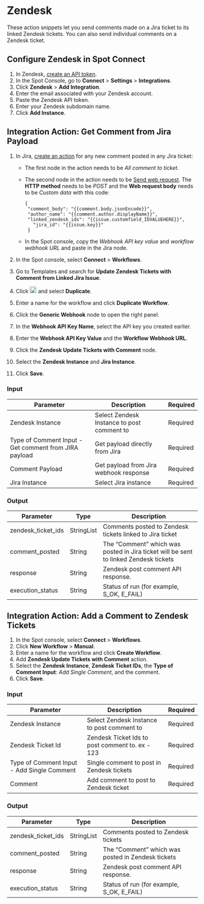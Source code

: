 # Zendesk

These action snippets let you send comments made on a Jira ticket to its linked Zendesk tickets. You can also send individual comments on a Zendesk ticket.

## Configure Zendesk in Spot Connect

1. In Zendesk, [create an API token](https://developer.zendesk.com/api-reference/introduction/security-and-auth/#api-token).
2. In the Spot Console, go to **Connect** > **Settings** > **Integrations**.
3. Click **Zendesk** > **Add Integration**.
4. Enter the email associated with your Zendesk account.
5. Paste the Zendesk API token.
6. Enter your Zendesk subdomain name.
7. Click **Add Instance**.

## Integration Action: Get Comment from Jira Payload

1. In Jira, [create an action](https://support.atlassian.com/cloud-automation/docs/create-and-edit-jira-automation-rules/) for any new comment posted in any Jira ticket:
    * The first node in the action needs to be <i>All comment to ticket</i>.
    * The second node in the action needs to be [Send web request](https://support.atlassian.com/cloud-automation/docs/jira-automation-actions/#Send-web-request). The <b>HTTP method</b> needs to be <i>POST</i> and the <b>Web request body</b> needs to be <i>Custom data</i> with this code:

       ````
       {
        "comment_body": "{{comment.body.jsonEncode}}",
        "author_name": "{{comment.author.displayName}}",
        "linked_zendesk_ids": "{{issue.customfield_IDVALUEHERE}}",
          "jira_id": "{{issue.key}}"
        }
       ````

    * In the Spot console, copy the <i>Webhook API key value</i> and <i>workflow webhook URL</i> and paste in the Jira node.

2. In the Spot console, select **Connect** > **Workflows**.
3. Go to Templates and search for **Update Zendesk Tickets with Comment from Linked Jira Issue**.
4. Click <img height="18" src="https://github.com/user-attachments/assets/41e9c493-0e32-40f8-9721-cfecaca9fb9f" /> and select **Duplicate**.
5. Enter a name for the workflow and click **Duplicate Workflow**.
6. Click the **Generic Webhook** node to open the right panel.
7. In the **Webhook API Key Name**, select the API key you created earlier.
8. Enter the **Webhook API Key Value** and the **Workflow Webhook URL**.
9. Click the **Zendesk Update Tickets with Comment** node.
10. Select the **Zendesk Instance** and **Jira Instance**.
11. Click **Save**.


### Input

| Parameter                                             | Description                                             | Required  |
|-------------------------------------------------------|---------------------------------------------------------|-----------|
| Zendesk Instance                                      | Select Zendesk Instance to post comment to              | Required  |
| Type of Comment Input - Get comment from JIRA payload | Get payload directly from Jira                          | Required  |
| Comment Payload                                       | Get payload from Jira webhook response                  | Required  |
| Jira Instance                                         | Select Jira instance                                    | Required  |

### Output

| Parameter          | Type       | Description                                                                           |
|--------------------|------------|---------------------------------------------------------------------------------------|
| zendesk_ticket_ids | StringList | Comments posted to Zendesk tickets linked to Jira ticket                              |
| comment_posted     | String     | The “Comment” which was posted in Jira ticket will be sent to linked Zendesk tickets  |
| response           | String     | Zendesk post comment API response.                                                    |
| execution_status   | String     | Status of run (for example, S_OK, E_FAIL)                                             |

## Integration Action: Add a Comment to Zendesk Tickets

1. In the Spot console, select **Connect** > **Workflows**.
2. Click **New Workflow** > **Manual**.
3. Enter a name for the workflow and click **Create Workflow**.
4. Add **Zendesk Update Tickets with Comment** action.
5. Select the **Zendesk Instance**, **Zendesk Ticket IDs**, the **Type of Comment Input**: <i>Add Single Comment</i>, and the comment.
6. Click **Save**.
   
### Input

| Parameter                                  | Description                                     | Required      |
|--------------------------------------------|-------------------------------------------------|---------------|
| Zendesk Instance                           | Select Zendesk Instance to post comment to      | Required      |
| Zendesk Ticket Id                          | Zendesk Ticket Ids to post comment to. ex - 123 | Required      |
| Type of Comment Input - Add Single Comment | Single comment to post in Zendesk tickets       | Required      |
| Comment                                    | Add comment to post to Zendesk ticket           | Required      |

### Output

| Parameter          | Type       | Description                                        |
|--------------------|------------|----------------------------------------------------|
| zendesk_ticket_ids | StringList | Comments posted to Zendesk tickets                 |
| comment_posted     | String     | The “Comment” which was posted in Zendesk tickets  |
| response           | String     | Zendesk post comment API response.                 |
| execution_status   | String     | Status of run (for example, S_OK, E_FAIL)          |

